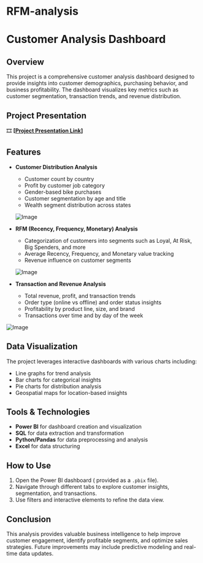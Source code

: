 # RFM-analysis
# Customer Analysis Dashboard

## Overview
This project is a comprehensive customer analysis dashboard designed to provide insights into customer demographics, purchasing behavior, and business profitability. The dashboard visualizes key metrics such as customer segmentation, transaction trends, and revenue distribution.

## Project Presentation 
🎞 **[[Project Presentation Link]([https://www.kaggle.com/datasets/olistbr/brazilian-ecommerce](https://www.canva.com/design/DAGSJ_S8b7E/f9M0aKqflDfhzTlDQVlDkQ/edit?utm_content=DAGSJ_S8b7E&utm_campaign=designshare&utm_medium=link2&utm_source=sharebutton)`)]**

## Features
- **Customer Distribution Analysis**
  - Customer count by country
  - Profit by customer job category
  - Gender-based bike purchases
  - Customer segmentation by age and title
  - Wealth segment distribution across states
    
  ![Image](https://github.com/user-attachments/assets/cc8fa44c-6ae5-4e4b-8c75-2e892d234445)

- **RFM (Recency, Frequency, Monetary) Analysis**
  - Categorization of customers into segments such as Loyal, At Risk, Big Spenders, and more
  - Average Recency, Frequency, and Monetary value tracking
  - Revenue influence on customer segments
    
  ![Image](https://github.com/user-attachments/assets/67753d80-3806-4268-bb4a-2de4394ad05e)

- **Transaction and Revenue Analysis**
  - Total revenue, profit, and transaction trends
  - Order type (online vs offline) and order status insights
  - Profitability by product line, size, and brand
  - Transactions over time and by day of the week
    
![Image](https://github.com/user-attachments/assets/95b4b9b9-f315-4f7c-8607-a6e9435ff63b)

## Data Visualization
The project leverages interactive dashboards with various charts including:
- Line graphs for trend analysis
- Bar charts for categorical insights
- Pie charts for distribution analysis
- Geospatial maps for location-based insights

## Tools & Technologies
- **Power BI** for dashboard creation and visualization
- **SQL** for data extraction and transformation
- **Python/Pandas** for data preprocessing and analysis
- **Excel** for data structuring

## How to Use
1. Open the Power BI dashboard ( provided as a `.pbix` file).
2. Navigate through different tabs to explore customer insights, segmentation, and transactions.
3. Use filters and interactive elements to refine the data view.

## Conclusion
This analysis provides valuable business intelligence to help improve customer engagement, identify profitable segments, and optimize sales strategies. Future improvements may include predictive modeling and real-time data updates.

